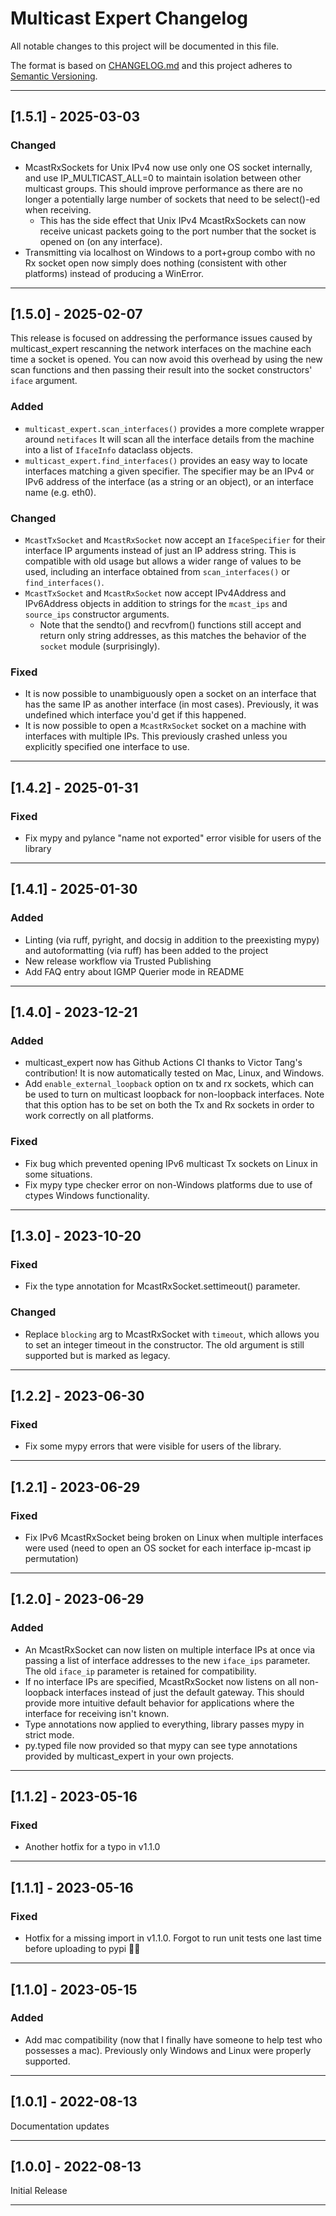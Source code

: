 # Multicast Expert Changelog

All notable changes to this project will be documented in this file.

The format is based on [CHANGELOG.md][CHANGELOG.md]
and this project adheres to [Semantic Versioning][Semantic Versioning].

<!-- 
TEMPLATE

## [major.minor.patch] - yyyy-mm-dd

A message that notes the main changes in the update.

### Added

### Changed

### Deprecated

### Fixed

### Removed

### Security

_______________________________________________________________________________
 
 -->

<!--
EXAMPLE

## [0.2.0] - 2021-06-02

Lorem Ipsum dolor sit amet.

### Added

- Cat pictures hidden in the library
- Added beeswax to the gears

### Changed

- Updated localisation files

## [x.y.z] - YYYY-MM-DD (Changes pending release)

### Added


### Changed

-->

_______________________________________________________________________________

## [1.5.1] - 2025-03-03

### Changed

- McastRxSockets for Unix IPv4 now use only one OS socket internally, and use IP_MULTICAST_ALL=0 to maintain isolation between other multicast groups. This should improve performance as there are no longer a potentially large number of sockets that need to be select()-ed when receiving.
  - This has the side effect that Unix IPv4 McastRxSockets can now receive unicast packets going to the port number that the socket is opened on (on any interface). 
- Transmitting via localhost on Windows to a port+group combo with no Rx socket open now simply does nothing (consistent with other platforms) instead of producing a WinError. 

_______________________________________________________________________________

## [1.5.0] - 2025-02-07

This release is focused on addressing the performance issues caused by multicast_expert rescanning the network interfaces on the machine each time a socket is opened. You can now avoid this overhead by using the new scan functions and then passing their result into the socket constructors' `iface` argument.

### Added
- `multicast_expert.scan_interfaces()` provides a more complete wrapper around `netifaces` It will scan all the interface details from the machine into a list of `IfaceInfo` dataclass objects.
- `multicast_expert.find_interfaces()` provides an easy way to locate interfaces matching a given specifier. The specifier may be an IPv4 or IPv6 address of the interface (as a string or an object), or an interface name (e.g. eth0).

### Changed
- `McastTxSocket` and `McastRxSocket` now accept an `IfaceSpecifier` for their interface IP arguments instead of just an IP address string. This is compatible with old usage but allows a wider range of values to be used, including an interface obtained from `scan_interfaces()` or `find_interfaces()`.
- `McastTxSocket` and `McastRxSocket` now accept IPv4Address and IPv6Address objects in addition to strings for the `mcast_ips` and `source_ips` constructor arguments.
  - Note that the sendto() and recvfrom() functions still accept and return only string addresses, as this matches the behavior of the `socket` module (surprisingly).

### Fixed
- It is now possible to unambiguously open a socket on an interface that has the same IP as another interface (in most cases). Previously, it was undefined which interface you'd get if this happened.
- It is now possible to open a `McastRxSocket` socket on a machine with interfaces with multiple IPs. This previously crashed unless you explicitly specified one interface to use.

_______________________________________________________________________________

## [1.4.2] - 2025-01-31

### Fixed
- Fix mypy and pylance "name not exported" error visible for users of the library

_______________________________________________________________________________

## [1.4.1] - 2025-01-30

### Added
- Linting (via ruff, pyright, and docsig in addition to the preexisting mypy) and autoformatting (via ruff) has been added to the project
- New release workflow via Trusted Publishing
- Add FAQ entry about IGMP Querier mode in README

_______________________________________________________________________________

## [1.4.0] - 2023-12-21

### Added
- multicast_expert now has Github Actions CI thanks to Victor Tang's contribution! It is now automatically tested on Mac, Linux, and Windows.
- Add `enable_external_loopback` option on tx and rx sockets, which can be used to turn on multicast loopback for non-loopback interfaces. Note that this option has to be set on both the Tx and Rx sockets in order to work correctly on all platforms.

### Fixed
- Fix bug which prevented opening IPv6 multicast Tx sockets on Linux in some situations.
- Fix mypy type checker error on non-Windows platforms due to use of ctypes Windows functionality.

_______________________________________________________________________________

## [1.3.0] - 2023-10-20

### Fixed
- Fix the type annotation for McastRxSocket.settimeout() parameter.

### Changed
- Replace `blocking` arg to McastRxSocket with `timeout`, which allows you to set an integer timeout in the constructor. The old argument is still supported but is marked as legacy.

_______________________________________________________________________________

## [1.2.2] - 2023-06-30

### Fixed
- Fix some mypy errors that were visible for users of the library.

_______________________________________________________________________________

## [1.2.1] - 2023-06-29

### Fixed
- Fix IPv6 McastRxSocket being broken on Linux when multiple interfaces were used (need to open an OS socket for each interface ip-mcast ip permutation)

_______________________________________________________________________________

## [1.2.0] - 2023-06-29

### Added
- An McastRxSocket can now listen on multiple interface IPs at once via passing a list of interface addresses to the new `iface_ips` parameter.  The old `iface_ip` parameter is retained for compatibility. 
- If no interface IPs are specified, McastRxSocket now listens on all non-loopback interfaces instead of just the default gateway.  This should provide more intuitive default behavior for applications where the interface for receiving isn't known.
- Type annotations now applied to everything, library passes mypy in strict mode. 
- py.typed file now provided so that mypy can see type annotations provided by multicast_expert in your own projects.


_______________________________________________________________________________

## [1.1.2] - 2023-05-16

### Fixed
- Another hotfix for a typo in v1.1.0

_______________________________________________________________________________

## [1.1.1] - 2023-05-16

### Fixed
- Hotfix for a missing import in v1.1.0. Forgot to run unit tests one last time before uploading to pypi 🤦‍♂️

_______________________________________________________________________________

## [1.1.0] - 2023-05-15

### Added
- Add mac compatibility (now that I finally have someone to help test who possesses a mac). Previously only Windows and Linux were properly supported.

_______________________________________________________________________________

## [1.0.1] - 2022-08-13

Documentation updates

_______________________________________________________________________________


## [1.0.0] - 2022-08-13

Initial Release

_______________________________________________________________________________

[CHANGELOG.md]: https://keepachangelog.com/en/1.1.0/
[Semantic Versioning]: http://semver.org/